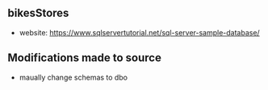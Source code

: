 ## bikesStores

- website: https://www.sqlservertutorial.net/sql-server-sample-database/

## Modifications made to source

- maually change schemas to dbo